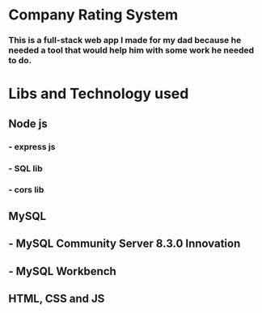 # Company Rating  System 

### This is a full-stack web app I made for my dad because he needed a tool that would help him with some work he needed to do. 

# Libs and Technology used
## Node js
### - express js 
### - SQL lib
### - cors lib

## MySQL
## - MySQL Community Server 8.3.0 Innovation
## - MySQL Workbench

## HTML, CSS and JS
